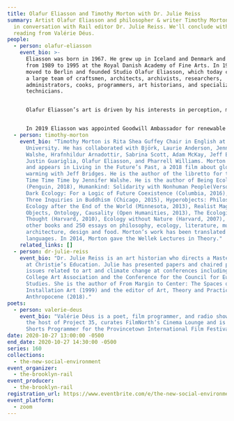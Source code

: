 ```yaml
---
title: Olafur Eliasson and Timothy Morton with Dr. Julie Reiss
summary: Artist Olafur Eliasson and philosopher & writer Timothy Morton will be
  in conversation with Rail editor Dr. Julie Reiss. We'll conclude with a poetry
  reading from Valérie Déus.
people:
  - person: olafur-eliasson
    event_bio: >-
      Eliasson was born in 1967. He grew up in Iceland and Denmark and studied
      from 1989 to 1995 at the Royal Danish Academy of Fine Arts. In 1995, he
      moved to Berlin and founded Studio Olafur Eliasson, which today comprises
      a large team of craftsmen, architects, archivists, researchers,
      administrators, cooks, programmers, art historians, and specialized
      technicians.


      Olafur Eliasson’s art is driven by his interests in perception, movement, embodied experience, and feelings of self. He strives to make the concerns of art relevant to society at large. Art, for him, is a crucial means for turning thinking into doing in the world. Eliasson’s works span sculpture, painting, photography, film, and installation. Not limited to the confines of the museum and gallery, his practice engages the broader public sphere through architectural projects, interventions in civic space, arts education, policy-making, and issues of sustainability and climate change.


      In 2019 Eliasson was appointed Goodwill Ambassador for renewable energy and climate action by the United Nations Development Programme. Eliasson lives and works in Copenhagen and Berlin.
  - person: timothy-morton
    event_bio: "Timothy Morton is Rita Shea Guffey Chair in English at Rice
      University. He has collaborated with Björk, Laurie Anderson, Jennifer
      Walshe, Hrafnhildur Arnadottir, Sabrina Scott, Adam McKay, Jeff Bridges,
      Justin Guariglia, Olafur Eliasson, and Pharrell Williams. Morton co-wrote
      and appears in Living in the Future’s Past, a 2018 film about global
      warming with Jeff Bridges. He is the author of the libretto for the opera
      Time Time Time by Jennifer Walshe. He is the author of Being Ecological
      (Penguin, 2018), Humankind: Solidarity with Nonhuman People(Verso, 2017),
      Dark Ecology: For a Logic of Future Coexistence (Columbia, 2016), Nothing:
      Three Inquiries in Buddhism (Chicago, 2015), Hyperobjects: Philosophy and
      Ecology after the End of the World (Minnesota, 2013), Realist Magic:
      Objects, Ontology, Causality (Open Humanities, 2013), The Ecological
      Thought (Harvard, 2010), Ecology without Nature (Harvard, 2007), eight
      other books and 250 essays on philosophy, ecology, literature, music, art,
      architecture, design and food. Morton’s work has been translated into 10
      languages. In 2014, Morton gave the Wellek Lectures in Theory."
    related_links: []
  - person: dr-julie-reiss
    event_bio: "Dr. Julie Reiss is an art historian who directs a Master’s program
      at Christie’s Education. Julie has presented papers and chaired panels on
      issues related to art and climate change at conferences including the
      College Art Association and the Conference for the Council for European
      Studies. She is the author of From Margin to Center: The Spaces of
      Installation Art (1999) and the editor of Art, Theory and Practice in the
      Anthropocene (2018)."
poets:
  - person: valerie-deus
    event_bio: "Valérie Déus is a poet, film programmer, and radio show host. She is
      the host of Project 35, curates FilmNorth’s Cinema Lounge and is the
      Shorts Programmer for the Provincetown International Film Festival. "
date: 2020-10-27 13:00:00 -0500
end_date: 2020-10-27 14:30:00 -0500
series: 160
collections:
  - the-new-social-environment
event_organizer:
  - the-brooklyn-rail
event_producer:
  - the-brooklyn-rail
registration_url: https://www.eventbrite.com/e/the-new-social-environment-160-olafur-eliasson-and-timothy-morton-tickets-126452766629
event_platform:
  - zoom
---
```

